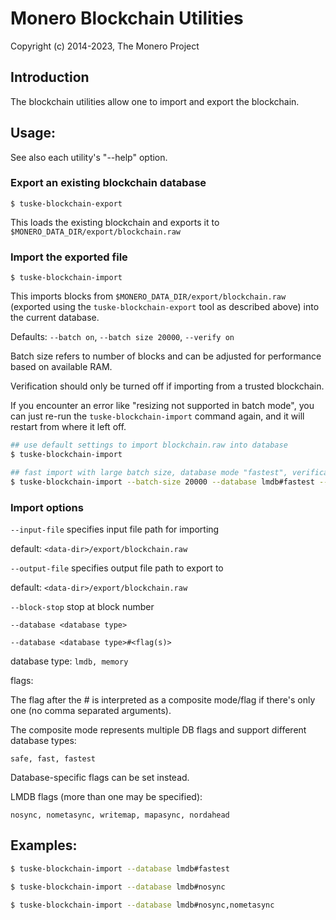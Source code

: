 # Monero Blockchain Utilities

Copyright (c) 2014-2023, The Monero Project

## Introduction

The blockchain utilities allow one to import and export the blockchain.

## Usage:

See also each utility's "--help" option.

### Export an existing blockchain database

`$ tuske-blockchain-export`

This loads the existing blockchain and exports it to `$MONERO_DATA_DIR/export/blockchain.raw`

### Import the exported file

`$ tuske-blockchain-import`

This imports blocks from `$MONERO_DATA_DIR/export/blockchain.raw` (exported using the
`tuske-blockchain-export` tool as described above) into the current database.

Defaults: `--batch on`, `--batch size 20000`, `--verify on`

Batch size refers to number of blocks and can be adjusted for performance based on available RAM.

Verification should only be turned off if importing from a trusted blockchain.

If you encounter an error like "resizing not supported in batch mode", you can just re-run
the `tuske-blockchain-import` command again, and it will restart from where it left off.

```bash
## use default settings to import blockchain.raw into database
$ tuske-blockchain-import

## fast import with large batch size, database mode "fastest", verification off
$ tuske-blockchain-import --batch-size 20000 --database lmdb#fastest --verify off

```

### Import options

`--input-file`
specifies input file path for importing

default: `<data-dir>/export/blockchain.raw`

`--output-file`
specifies output file path to export to

default: `<data-dir>/export/blockchain.raw`

`--block-stop`
stop at block number

`--database <database type>`

`--database <database type>#<flag(s)>`

database type: `lmdb, memory`

flags:

The flag after the # is interpreted as a composite mode/flag if there's only
one (no comma separated arguments).

The composite mode represents multiple DB flags and support different database types:

`safe, fast, fastest`

Database-specific flags can be set instead.

LMDB flags (more than one may be specified):

`nosync, nometasync, writemap, mapasync, nordahead`

## Examples:

```bash
$ tuske-blockchain-import --database lmdb#fastest

$ tuske-blockchain-import --database lmdb#nosync

$ tuske-blockchain-import --database lmdb#nosync,nometasync
```
